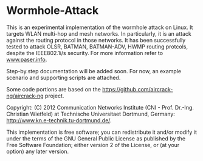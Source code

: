 # Wormhole-Attack
This is an experimental implementation of the wormhole attack on Linux. It targets WLAN multi-hop and mesh networks. In particularly, it is an attack against the routing protocol in those networks. It has been successfully tested to attack OLSR, BATMAN, BATMAN-ADV, HWMP routing protcols, despite the IEEE802.1i/s security. For more information refer to www.paser.info.

Step-by.step documentation will be added soon. For now, an example scenario and supporting scripts are attached.

Some code portions are based on the https://github.com/aircrack-ng/aircrack-ng project.

Copyright: (C) 2012 Communication Networks Institute (CNI - Prof. Dr.-Ing. Christian Wietfeld) at Technische Universitaet Dortmund, Germany: http://www.kn.e-technik.tu-dortmund.de/.

This implementation is free software; you can redistribute it and/or modify it under the terms of the GNU General Public License as published by the Free Software Foundation; either version 2 of the License, or (at your option) any later version.
